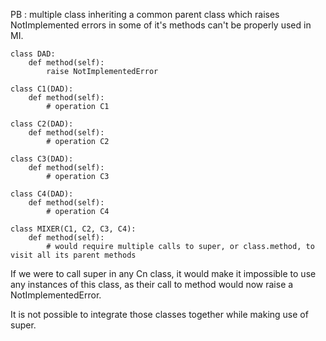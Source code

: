 
PB : multiple class inheriting a common parent class which raises NotImplemented errors in some of it's methods can't be properly used in MI.

```
class DAD:
    def method(self):
        raise NotImplementedError

class C1(DAD):
    def method(self):
        # operation C1

class C2(DAD):
    def method(self):
        # operation C2

class C3(DAD):
    def method(self):
        # operation C3

class C4(DAD):
    def method(self):
        # operation C4
```

```
class MIXER(C1, C2, C3, C4):
    def method(self):
        # would require multiple calls to super, or class.method, to visit all its parent methods
```

If we were to call super in any Cn class, it would make it impossible to use any instances of this class, as their call to method would now raise a NotImplementedError.

It is not possible to integrate those classes together while making use of super.
